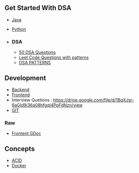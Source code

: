 
## Get Started With DSA

- [Java](Java/README.md)
- [Python](Python/README.md)


- ### DSA
  - [50 DSA Questions](DSA/IMP40Questions.md)
  - [Leet Code Questions with patterns](DSA/LeetCodeQuestions.md)
  - [DSA PATTERNS](https://drive.google.com/file/d/1le20ilgZFn8Jy9RYUPaamOhm-3kpBhao/view?usp=sharing)

## Development 
 - [Backend](Development/Backend/README.md) 
 - [Frontend](Development/Frontend/README.md)
 - Interview Quetions : https://drive.google.com/file/d/1BqXJsr-6aGId9i36a08hfgql4PpFdNzn/view
 - [GIT](https://drive.google.com/file/d/1ZFvKEl7ukW1wx_yAa55gR808eQ9HkUzF/view?usp=sharing)


### Raw

 - [Frontent GDoc](https://docs.google.com/document/d/1WIqeJR5ErsHbdq3EnPLCLoQ-shVLuXszr1YovU7uOrk/edit#heading=h.vbwmq2erehj1)



## Concepts

- [ACID](https://www.instagram.com/p/DMK0a4vJno0/)
- [Docker](https://www.instagram.com/p/DKt9DtnpwLL/)
